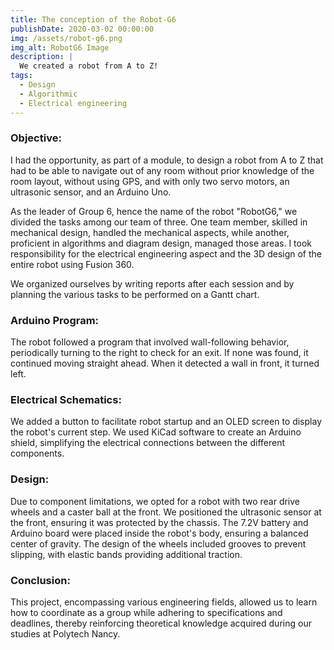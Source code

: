 ```yaml
---
title: The conception of the Robot-G6
publishDate: 2020-03-02 00:00:00
img: /assets/robot-g6.png
img_alt: RobotG6 Image
description: |
  We created a robot from A to Z!
tags:
  - Design
  - Algorithmic
  - Electrical engineering
---
```


### Objective: 
I had the opportunity, as part of a module, to design a robot from A to Z that had to be able to navigate out of any room without prior knowledge of the room layout, without using GPS, and with only two servo motors, an ultrasonic sensor, and an Arduino Uno.

As the leader of Group 6, hence the name of the robot "RobotG6," we divided the tasks among our team of three. One team member, skilled in mechanical design, handled the mechanical aspects, while another, proficient in algorithms and diagram design, managed those areas. I took responsibility for the electrical engineering aspect and the 3D design of the entire robot using Fusion 360.

We organized ourselves by writing reports after each session and by planning the various tasks to be performed on a Gantt chart.

### Arduino Program:
The robot followed a program that involved wall-following behavior, periodically turning to the right to check for an exit. If none was found, it continued moving straight ahead. When it detected a wall in front, it turned left.

### Electrical Schematics:
We added a button to facilitate robot startup and an OLED screen to display the robot's current step. We used KiCad software to create an Arduino shield, simplifying the electrical connections between the different components.

### Design:
Due to component limitations, we opted for a robot with two rear drive wheels and a caster ball at the front. We positioned the ultrasonic sensor at the front, ensuring it was protected by the chassis. The 7.2V battery and Arduino board were placed inside the robot's body, ensuring a balanced center of gravity. The design of the wheels included grooves to prevent slipping, with elastic bands providing additional traction.

### Conclusion:
This project, encompassing various engineering fields, allowed us to learn how to coordinate as a group while adhering to specifications and deadlines, thereby reinforcing theoretical knowledge acquired during our studies at Polytech Nancy.